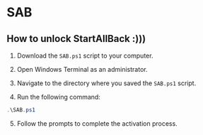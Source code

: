 # SAB

## How to unlock StartAllBack :)))

1. Download the `SAB.ps1` script to your computer.

2. Open Windows Terminal as an administrator.

3. Navigate to the directory where you saved the `SAB.ps1` script.

4. Run the following command:

```powershell
.\SAB.ps1
```

5. Follow the prompts to complete the activation process.
